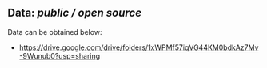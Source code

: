 ## Data: *public / open source*
Data can be obtained below:
* https://drive.google.com/drive/folders/1xWPMf57iqVG44KM0bdkAz7Mv-9Wunub0?usp=sharing
